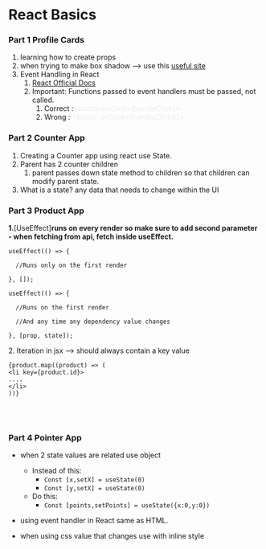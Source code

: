 # React Basics

### **Part 1 Profile Cards**

1. learning how to create props
2. when trying to make box shadow --> use this [useful site](https://cssgenerator.org/box-shadow-css-generator.html)
3. Event Handling in React
    1. [React Official Docs](https://react.dev/learn/responding-to-events)
    2. Important: Functions passed to event handlers must be passed, not called.
        1. Correct :<span class="colour" style="color:rgb(235, 236, 240)">\<button onClick={handleClick}></span>
        2. Wrong : <span class="colour" style="color:rgb(235, 236, 240)">\<button onClick={handleClick()}></span>

### **Part 2 Counter App**

1. Creating a Counter app using react use State.
2. Parent has 2 counter children
    1. parent passes down state method to children so that children can modify parent state.
3. What is a state? any data that needs to change within the UI

### **Part 3 Product App**

**1.**[UseEffect]**runs on every render so make sure to add second parameter**
**\- when fetching from api\, fetch inside useEffect\.**

```
useEffect(() => {

  //Runs only on the first render

}, []);

useEffect(() => {

  //Runs on the first render

  //And any time any dependency value changes

}, [prop, state]);
```

2\. Iteration in jsx \-\-\> should always contain a key value

```
{product.map((product) => (
<li key={product.id}>
....
</li>
))}
```
<br>
<br>

### **Part 4 Pointer App**
 - when 2 state values are related use object 
    - Instead of this:
        - `Const [x,setX] = useState(0)`
        - `Const [y,setX] = useState(0)`
    - Do this:
        - `Const [points,setPoints] = useState({x:0,y:0})`

 - using event handler in React same as HTML. 
 - when using css value that changes use with inline style